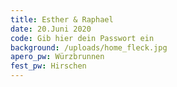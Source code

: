 ```yaml
---
title: Esther & Raphael
date: 20.Juni 2020
code: Gib hier dein Passwort ein
background: /uploads/home_fleck.jpg
apero_pw: Würzbrunnen
fest_pw: Hirschen
---
```


